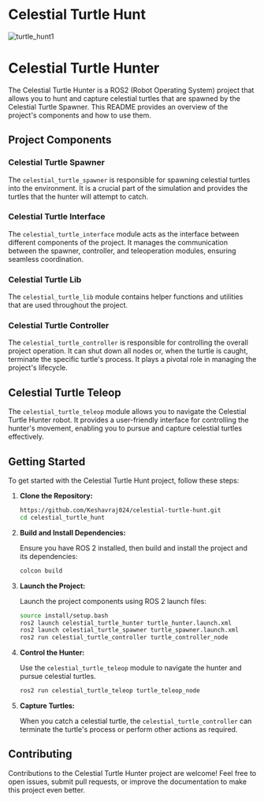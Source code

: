 # Celestial Turtle Hunt

![turtle_hunt1](https://github.com/Keshavraj024/celestial-turtle-hunt/assets/45878628/8abcf190-cedf-4a5b-82e4-c3fc6f9256b9)

# Celestial Turtle Hunter

The Celestial Turtle Hunter is a ROS2 (Robot Operating System) project that allows you to hunt and capture celestial turtles that are spawned by the Celestial Turtle Spawner. This README provides an overview of the project's components and how to use them.

## Project Components

### Celestial Turtle Spawner

The `celestial_turtle_spawner` is responsible for spawning celestial turtles into the environment. It is a crucial part of the simulation and provides the turtles that the hunter will attempt to catch.

### Celestial Turtle Interface

The `celestial_turtle_interface` module acts as the interface between different components of the project. It manages the communication between the spawner, controller, and teleoperation modules, ensuring seamless coordination.

### Celestial Turtle Lib

The `celestial_turtle_lib` module contains helper functions and utilities that are used throughout the project.

### Celestial Turtle Controller

The `celestial_turtle_controller` is responsible for controlling the overall project operation. It can shut down all nodes or, when the turtle is caught, terminate the specific turtle's process. It plays a pivotal role in managing the project's lifecycle.

## Celestial Turtle Teleop

The `celestial_turtle_teleop` module allows you to navigate the Celestial Turtle Hunter robot. It provides a user-friendly interface for controlling the hunter's movement, enabling you to pursue and capture celestial turtles effectively.

## Getting Started

To get started with the Celestial Turtle Hunt project, follow these steps:

1. **Clone the Repository:**

   ```bash
   https://github.com/Keshavraj024/celestial-turtle-hunt.git
   cd celestial_turtle_hunt
   ```

2. **Build and Install Dependencies:**

   Ensure you have ROS 2 installed, then build and install the project and its dependencies:

   ```bash
   colcon build
   ```

3. **Launch the Project:**

   Launch the project components using ROS 2 launch files:

   ```bash
   source install/setup.bash
   ros2 launch celestial_turtle_hunter turtle_hunter.launch.xml 
   ros2 launch celestial_turtle_spawner turtle_spawner.launch.xml
   ros2 run celestial_turtle_controller turtle_controller_node
   ```

4. **Control the Hunter:**

   Use the `celestial_turtle_teleop` module to navigate the hunter and pursue celestial turtles.

   ```bash
   ros2 run celestial_turtle_teleop turtle_teleop_node
   ```

5. **Capture Turtles:**

   When you catch a celestial turtle, the `celestial_turtle_controller` can terminate the turtle's process or perform other actions as required.

## Contributing

Contributions to the Celestial Turtle Hunter project are welcome! Feel free to open issues, submit pull requests, or improve the documentation to make this project even better.
